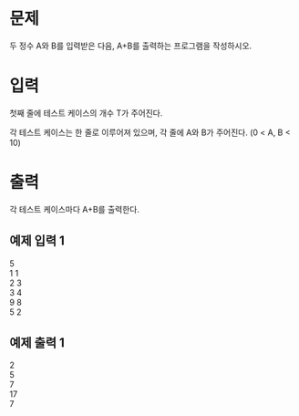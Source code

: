 문제
========
두 정수 A와 B를 입력받은 다음, A+B를 출력하는 프로그램을 작성하시오.

입력
=========
첫째 줄에 테스트 케이스의 개수 T가 주어진다.

각 테스트 케이스는 한 줄로 이루어져 있으며, 각 줄에 A와 B가 주어진다. (0 < A, B < 10)

출력
=========
각 테스트 케이스마다 A+B를 출력한다.

예제 입력 1 
------------

5   
1 1   
2 3   
3 4   
9 8   
5 2   

예제 출력 1 
--------

2   
5   
7   
17   
7   
